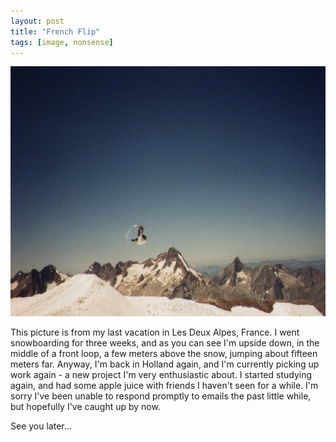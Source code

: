 ```yaml
---
layout: post
title: "French Flip"
tags: [image, nonsense]
---
```


<img class="outline" src="/images/2000-8-12-french-flip/french-flip.jpg" alt="French Flip" width="700" height="400"/>

This picture is from my last vacation in Les Deux Alpes, France. I went snowboarding for three weeks, and as you can see I'm upside down, in the middle of a front loop, a few meters above the snow, jumping about fifteen meters far. Anyway, I'm back in Holland again, and I'm currently picking up work again - a new project I'm very enthusiastic about. I started studying again, and had some apple juice with friends I haven't seen for a while. I'm sorry I've been unable to respond promptly to emails the past little while, but hopefully I've caught up by now.

See you later...